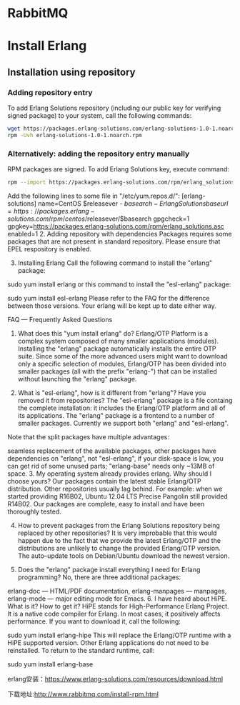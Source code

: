 # RabbitMQ

# Install Erlang 
## Installation using repository
###  Adding repository entry
To add Erlang Solutions repository (including our public key for verifying signed package) to your system, call the following commands:
```bash
wget https://packages.erlang-solutions.com/erlang-solutions-1.0-1.noarch.rpm
rpm -Uvh erlang-solutions-1.0-1.noarch.rpm
```
### Alternatively: adding the repository entry manually
RPM packages are signed. To add Erlang Solutions key, execute command:
```bash
rpm --import https://packages.erlang-solutions.com/rpm/erlang_solutions.asc
```
Add the following lines to some file in "/etc/yum.repos.d/":
[erlang-solutions]
name=CentOS $releasever - $basearch - Erlang Solutions
baseurl=https://packages.erlang-solutions.com/rpm/centos/$releasever/$basearch
gpgcheck=1
gpgkey=https://packages.erlang-solutions.com/rpm/erlang_solutions.asc
enabled=1
2. Adding repository with dependencies
Packages requires some packages that are not present in standard repository. Please ensure that EPEL respository is enabled.

3. Installing Erlang
Call the following command to install the "erlang" package:

sudo yum install erlang
or this command to install the "esl-erlang" package:

sudo yum install esl-erlang
Please refer to the FAQ for the difference between those versions. Your erlang will be kept up to date either way.

FAQ — Frequently Asked Questions
1. What does this "yum install erlang" do?
Erlang/OTP Platform is a complex system composed of many smaller applications (modules). Installing the "erlang" package automatically installs the entire OTP suite. Since some of the more advanced users might want to download only a specific selection of modules, Erlang/OTP has been divided into smaller packages (all with the prefix "erlang-") that can be installed without launching the "erlang" package.

2. What is "esl-erlang", how is it different from "erlang"? Have you removed it from repositories?
The "esl-erlang" package is a file containg the complete installation: it includes the Erlang/OTP platform and all of its applications. The "erlang" package is a frontend to a number of smaller packages. Currently we support both "erlang" and "esl-erlang".

Note that the split packages have multiple advantages:

seamless replacement of the available packages,
other packages have dependencies on "erlang", not "esl-erlang",
if your disk-space is low, you can get rid of some unused parts; "erlang-base" needs only ~13MB of space.
3. My operating system already provides erlang. Why should I choose yours?
Our packages contain the latest stable Erlang/OTP distribution. Other repositories usually lag behind. For example: when we started providing R16B02, Ubuntu 12.04 LTS Precise Pangolin still provided R14B02. Our packages are complete, easy to install and have been thoroughly tested.

4. How to prevent packages from the Erlang Solutions repository being replaced by other repositories?
It is very improbable that this would happen due to the fact that we provide the latest Erlang/OTP and the distributions are unlikely to change the provided Erlang/OTP version. The auto–update tools on Debian/Ubuntu download the newest version.

5. Does the "erlang" package install everything I need for Erlang programming?
No, there are three additional packages:

erlang-doc — HTML/PDF documentation,
erlang-manpages — manpages,
erlang-mode — major editing mode for Emacs.
6. I have heard about HiPE. What is it? How to get it?
HiPE stands for High-Performance Erlang Project. It is a native code compiler for Erlang. In most cases, it positively affects performance. If you want to download it, call the following:

sudo yum install erlang-hipe
This will replace the Erlang/OTP runtime with a HiPE supported version. Other Erlang applications do not need to be reinstalled. To return to the standard runtime, call:

sudo yum install erlang-base

erlang安装：https://www.erlang-solutions.com/resources/download.html

下载地址:http://www.rabbitmq.com/install-rpm.html


